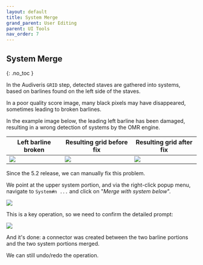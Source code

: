 ```yaml
---
layout: default
title: System Merge
grand_parent: User Editing
parent: UI Tools
nav_order: 7
---
```

## System Merge
{: .no_toc }

In the Audiveris ``GRID`` step, detected staves are gathered into systems, based on barlines found on
the left side of the staves.

In a poor quality score image, many black pixels may have disappeared, sometimes leading to broken
barlines.

In the example image below, the leading left barline has been damaged, resulting in a wrong
detection of systems by the OMR engine.

| Left barline broken | Resulting grid before fix | Resulting grid after fix |
| ---| --- | --- |
| ![](../assets/images/system_broken.png) | ![](../assets/images/system_broken_before.png) |   ![](../assets/images/system_broken_after.png) |

Since the 5.2 release, we can manually fix this problem.

We point at the upper system portion, and via the right-click popup menu, navigate to `System#n ...`
and click on "_Merge with system below_".

![](../assets/images/system_merge.png)

This is a key operation, so we need to confirm the detailed prompt:

![](../assets/images/system_merge_prompt.png)

And it's done: a connector was created between the two barline portions and the two system
portions merged.

We can still undo/redo the operation.
